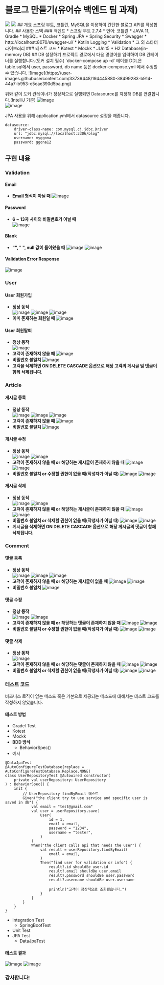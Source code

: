 # 블로그 만들기(유어슈 백엔드 팀 과제)
<img src="https://img.shields.io/badge/Kotlin-7F52FF?style=for-the-badge&logo=Kotlin&logoColor=white">
<img src="https://img.shields.io/badge/SpringBoot-#6DB33F?style=for-the-badge&logo=SpringBoot&logoColor=white">
## 개요
스프링 부트, 코틀린, MySQL을 이용하여 간단한 블로그 API를 작성합니다.
## 사용한 스택
### 백엔드
* 스프링 부트 2.7.4
* 언어: 코틀린
* JAVA 11, Gradle
* MySQL
* Docker
* Spring JPA
* Spring Security
* Swagger
    * http://localhost:8070/swagger-ui/
* Kotlin Logging
* Validation
* 그 외 스타터 라이브러리
### 테스트 코드
* Kotest
* Mockk
* JUnit5
* H2 Database(in-memory DB)
## DB 설정하기
프로젝트 경로에서 다음 명령어를 입력하여 DB 컨테이너를 실행합니다.(도커 설치 필수)  
`docker-compose up -d`  
테이블 DDL은 table.sql에서 user, password, db name 등은 docker-compose.yml 에서 수정할 수 있습니다.
![image](https://user-images.githubusercontent.com/33739448/194445880-38499283-b914-44a7-b953-c5cae390d5ba.png)

위와 같이 도커 컨테이너가 정상적으로 실행되면 Datasource를 지정해 DB를 연결합니다.(IntelliJ 기준)
![image](https://user-images.githubusercontent.com/33739448/194445803-69da21e6-71d2-4a99-879e-b2e946fa089c.png)  
![image](https://user-images.githubusercontent.com/33739448/194451261-aa10f610-22eb-483f-b47f-be110fc922cc.png)

JPA 사용을 위해 application.yml에서 datasource 설정을 해줍니다.
```
datasource:
    driver-class-name: com.mysql.cj.jdbc.Driver
    url: "jdbc:mysql://localhost:3306/blog"
    username: myggona
    password: ggona12
```
## 구현 내용
### Validation
#### Email
* **Email 형식이 아닐 때**
  ![image](https://user-images.githubusercontent.com/33739448/194446092-66b93fa6-8b4f-4662-8115-d5f1def5f5ca.png)
#### Password
* **6 ~ 13자 사이의 비밀번호가 아닐 때**  
  ![image](https://user-images.githubusercontent.com/33739448/194446211-83f61ef9-40e3-4af4-a5ce-e437aa272fd4.png)
#### Blank
* **"", " ", null 값이 들어왔을 때**
  ![image](https://user-images.githubusercontent.com/33739448/194446344-0ad3b89e-dfe0-46ed-8f01-d2cfce0bac12.png)
  ![image](https://user-images.githubusercontent.com/33739448/194446385-a4b7c380-1bd0-4c3c-a5ae-e4916361bbc0.png)
#### Validation Error Response
![image](https://user-images.githubusercontent.com/33739448/194446121-9912a9c7-b980-402b-8a87-a4236a0bbbf7.png)
### User
#### User 회원가입
* **정상 동작**  
  ![image](https://user-images.githubusercontent.com/33739448/194446457-d844d757-1bb9-4eec-b046-5a0e5e6ce4d1.png)
  ![image](https://user-images.githubusercontent.com/33739448/194446489-d028d3c2-9b59-401f-a1c1-f12953c9d654.png)
  ![image](https://user-images.githubusercontent.com/33739448/194446616-74f737da-1d94-4878-8849-76a36ffaf6ea.png)
* **이미 존재하는 회원일 때**
  ![image](https://user-images.githubusercontent.com/33739448/194446523-c84e4ad4-5f42-4cec-8a41-4111190e635c.png)
#### User 회원탈퇴
* **정상 동작**  
  ![image](https://user-images.githubusercontent.com/33739448/194446816-9a4c363e-b580-46fe-88a2-28290e7deead.png)
* **고객이 존재하지 않을 때**
  ![image](https://user-images.githubusercontent.com/33739448/194446669-23ec661a-98fe-4621-b879-75380b3c627b.png)
* **비밀번호 불일치**
  ![image](https://user-images.githubusercontent.com/33739448/194446700-c868771a-4008-4f0b-925b-d53a7a4d0326.png)
* **고객을 삭제하면 ON DELETE CASCADE 옵션으로 해당 고객의 게시글 및 댓글이 함께 삭제됩니다.**
### Article
#### 게시글 등록
* **정상 동작**  
  ![image](https://user-images.githubusercontent.com/33739448/194446907-d80f9e08-821a-43b0-b184-1b04f9f8190c.png)
  ![image](https://user-images.githubusercontent.com/33739448/194446929-d8ac11cc-9087-4879-8d50-64ad53c10770.png)
  ![image](https://user-images.githubusercontent.com/33739448/194447094-47a7bd37-9fee-4fad-9bac-25429678070e.png)
* **고객이 존재하지 않을 때**
  ![image](https://user-images.githubusercontent.com/33739448/194446967-5e03d1da-d16a-4d98-8730-df50aed60db5.png)
* **비밀번호 불일치**
  ![image](https://user-images.githubusercontent.com/33739448/194446998-1fa82bd2-2142-42c1-98a0-eea397eafca5.png)
#### 게시글 수정
* **정상 동작**  
  ![image](https://user-images.githubusercontent.com/33739448/194447184-86eac214-dea8-49b1-9a2b-67a4bdd9e0fe.png)
  ![image](https://user-images.githubusercontent.com/33739448/194447155-54712d34-eb70-4992-a03c-662ed241ec19.png)
* **고객이 존재하지 않을 때 or 해당하는 게시글이 존재하지 않을 때**
  ![image](https://user-images.githubusercontent.com/33739448/194447245-12bd8a83-2487-41be-ad37-fec187e4cda3.png)
  ![image](https://user-images.githubusercontent.com/33739448/194447209-e7189242-e0ba-4221-b85b-d102ee6a8c05.png)
* **비밀번호 불일치 or 수정할 권한이 없을 때(작성자가 아닐 때)**
  ![image](https://user-images.githubusercontent.com/33739448/194447326-e6512120-d959-41d6-bbca-89492c393b96.png)
  ![image](https://user-images.githubusercontent.com/33739448/194447383-93083d7b-9343-4bf3-919e-d12ff4bd0489.png)
#### 게시글 삭제
* **정상 동작**  
  ![image](https://user-images.githubusercontent.com/33739448/194447542-9ace7d9b-97b6-4f85-be4a-cba8e72186ac.png)
  ![image](https://user-images.githubusercontent.com/33739448/194447553-4e787613-e499-4559-bd31-797571c24ed5.png)
* **고객이 존재하지 않을 때 or 해당하는 게시글이 존재하지 않을 때**
  ![image](https://user-images.githubusercontent.com/33739448/194447245-12bd8a83-2487-41be-ad37-fec187e4cda3.png)
  ![image](https://user-images.githubusercontent.com/33739448/194447209-e7189242-e0ba-4221-b85b-d102ee6a8c05.png)
* **비밀번호 불일치 or 삭제할 권한이 없을 때(작성자가 아닐 때)**
  ![image](https://user-images.githubusercontent.com/33739448/194447326-e6512120-d959-41d6-bbca-89492c393b96.png)
  ![image](https://user-images.githubusercontent.com/33739448/194450154-93f9bb73-d03f-4fb3-bbe1-7a913e83e3fe.png)
* **게시글을 삭제하면 ON DELETE CASCADE 옵션으로 해당 게시글의 댓글이 함께 삭제됩니다.**
### Comment
#### 댓글 등록
* **정상 동작**  
  ![image](https://user-images.githubusercontent.com/33739448/194447719-693594eb-5665-4c8b-96ac-11f51eea36cb.png)
  ![image](https://user-images.githubusercontent.com/33739448/194447737-c859ccdb-0472-4612-bcdf-87000233628e.png)
  ![image](https://user-images.githubusercontent.com/33739448/194447888-ce76e493-7a3f-41e9-8488-33fd6e5b62e4.png)
* **고객이 존재하지 않을 때 or 해당하는 게시글이 없을 때**
  ![image](https://user-images.githubusercontent.com/33739448/194447245-12bd8a83-2487-41be-ad37-fec187e4cda3.png)
  ![image](https://user-images.githubusercontent.com/33739448/194447786-adc9dd41-e781-43c4-b02a-64f601b342f0.png)
* **비밀번호 불일치**
  ![image](https://user-images.githubusercontent.com/33739448/194447326-e6512120-d959-41d6-bbca-89492c393b96.png)
#### 댓글 수정
* **정상 동작**  
  ![image](https://user-images.githubusercontent.com/33739448/194448054-e3b26bc5-7278-48b7-9abe-bfaa9fe4beb2.png)
  ![image](https://user-images.githubusercontent.com/33739448/194448077-0b0d5300-d26f-419e-a1df-fbbbe4e5e802.png)
* **고객이 존재하지 않을 때 or 해당하는 댓글이 존재하지 않을 때**
  ![image](https://user-images.githubusercontent.com/33739448/194447245-12bd8a83-2487-41be-ad37-fec187e4cda3.png)
  ![image](https://user-images.githubusercontent.com/33739448/194447981-d1e87549-d704-4f89-9554-88a0cfe31664.png)
* **비밀번호 불일치 or 수정할 권한이 없을 때(작성자가 아닐 때)**
  ![image](https://user-images.githubusercontent.com/33739448/194447326-e6512120-d959-41d6-bbca-89492c393b96.png)
  ![image](https://user-images.githubusercontent.com/33739448/194447485-b58bae6b-1ff2-40eb-98b8-26397e861037.png)
#### 댓글 삭제
* **정상 동작**  
  ![image](https://user-images.githubusercontent.com/33739448/194448302-43f932bd-e9e8-4bcd-8320-c03162cf1f55.png)
* **고객이 존재하지 않을 때 or 해당하는 댓글이 존재하지 않을 때**
  ![image](https://user-images.githubusercontent.com/33739448/194447245-12bd8a83-2487-41be-ad37-fec187e4cda3.png)
  ![image](https://user-images.githubusercontent.com/33739448/194448241-766831cc-05cd-4d72-9522-07ede8d9790c.png)
* **비밀번호 불일치 or 삭제할 권한이 없을 때(작성자가 아닐 때)**
  ![image](https://user-images.githubusercontent.com/33739448/194447326-e6512120-d959-41d6-bbca-89492c393b96.png)
  ![image](https://user-images.githubusercontent.com/33739448/194450162-42d8a553-f8f2-4c3a-a997-e8d42b6807a0.png)
  
### 테스트 코드
비즈니스 로직이 없는 메소드 혹은 기본으로 제공되는 메소드에 대해서는 테스트 코드를 작성하지 않았습니다.
#### 테스트 방법
* Gradel Test
* Kotest
* Mockk
* **BDD 방식**
  * BehaviorSpec()
* 예시
```
@DataJpaTest
@AutoConfigureTestDatabase(replace = AutoConfigureTestDatabase.Replace.NONE)
class UserRepositoryTest @Autowired constructor(
    private val userRepository: UserRepository
) : BehaviorSpec() {
    init {
        // UserRepository findByEmail 테스트
        Given("the client try to use service and specific user is saved in db") {
            val email = "test@gmail.com"
            val user = userRepository.save(
                User(
                    id = 1,
                    email = email,
                    password = "1234",
                    username = "tester",
                )
            )
            When("the client calls api that needs the user") {
                val result = userRepository.findByEmail(
                    email = email,
                )
                Then("find user for validation or info") {
                    result?.id shouldBe user.id
                    result?.email shouldBe user.email
                    result?.password shouldBe user.password
                    result?.username shouldBe user.username

                    println("고객이 정상적으로 조회됐습니다.")
                }
            }
        }
    }
}
```
* Integration Test
  * SpringBootTest
* Unit Test
* JPA Test
  * DataJpaTest
#### 테스트 결과
![image](https://user-images.githubusercontent.com/33739448/194448933-e3987288-432d-4331-89fc-d9529bd4e3df.png)
![image](https://user-images.githubusercontent.com/33739448/194448980-cc45a2f6-7d4f-4de4-8726-f325ae5b1eb9.png)


### 감사합니다!
